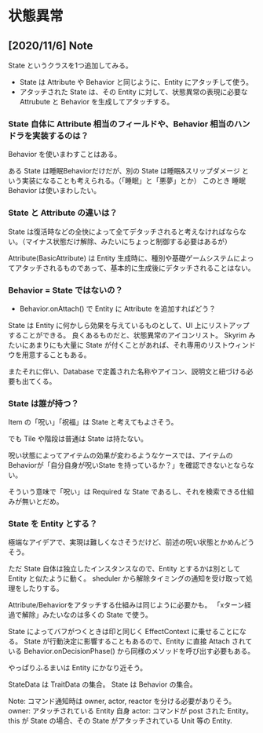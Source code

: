 状態異常
==========


[2020/11/6] Note
----------

State というクラスを1つ追加してみる。

- State は Attribute や Behavior と同じように、Entity にアタッチして使う。
- アタッチされた State は、その Entity に対して、状態異常の表現に必要な Attrubute と Behavior を生成してアタッチする。

### State 自体に Attribute 相当のフィールドや、Behavior 相当のハンドラを実装するのは？

Behavior を使いまわすことはある。

ある State は睡眠Behaviorだけだが、別の State は睡眠&スリップダメージ という実装になることも考えられる。（「睡眠」と「悪夢」とか）
このとき 睡眠Behavior は使いまわしたい。

### State と Attribute の違いは？

State は復活時などの全快によって全てデタッチされると考えなければならない。（マイナス状態だけ解除、みたいにちょっと制御する必要はあるが）

Attribute(BasicAttribute) は Entity 生成時に、種別や基礎ゲームシステムによってアタッチされるものであって、基本的に生成後にデタッチされることはない。

### Behavior = State ではないの？

- Behavior.onAttach() で Entity に Attribute を追加すればどう？

State は Entity に何かしら効果を与えているものとして、UI 上にリストアップすることができる。
良くあるものだと、状態異常のアイコンリスト。
Skyrim みたいにあまりにも大量に State が付くことがあれば、それ専用のリストウィンドウを用意することもある。

またそれに伴い、Database で定義された名称やアイコン、説明文と紐づける必要も出てくる。

### State は誰が持つ？

Item の「呪い」「祝福」は State と考えてもよさそう。

でも Tile や階段は普通は State は持たない。

呪い状態によってアイテムの効果が変わるようなケースでは、アイテムのBehaviorが「自分自身が呪いState を持っているか？」を確認できないとならない。

そういう意味で「呪い」は Required な State であるし、それを検索できる仕組みが無いとだめ。

### State を Entity とする？

極端なアイデアで、実現は難しくなさそうだけど、前述の呪い状態とかめんどうそう。

ただ State 自体は独立したインスタンスなので、Entity とするかは別として Entity と似たように動く。
sheduler から解除タイミングの通知を受け取って処理をしたりする。

Attribute/Behaviorをアタッチする仕組みは同じように必要かも。
「xターン経過で解除」みたいなのは多くの State で使う。

State によってバフがつくときは印と同じく EffectContext に乗せることになる。
State が行動決定に影響することもあるので、Entity に直接 Attach されている Behavior.onDecisionPhase() から同様のメソッドを呼び出す必要もある。

やっぱりふるまいは Entity にかなり近そう。


StateData は TraitData の集合。
State は Behavior の集合。

Note: コマンド通知時は owner, actor, reactor を分ける必要がありそう。
owner: アタッチされている Entity 自身
actor: コマンドが post された Entity。this が State の場合、その State がアタッチされている Unit 等の Entity.





